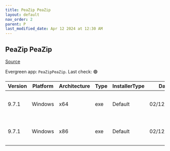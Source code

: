 ```yaml
---
title: PeaZip PeaZip
layout: default
nav_order: 2
parent: P
last_modified_date: Apr 12 2024 at 12:30 AM
---
```


## PeaZip PeaZip

[Source](https://peazip.github.io/)

Evergreen app: `PeaZipPeaZip`. Last check: 🟢

| Version | Platform | Architecture | Type | InstallerType | Date       | Size    | URI                                                                                                                                                                    |
| ------- | -------- | ------------ | ---- | ------------- | ---------- | ------- | ---------------------------------------------------------------------------------------------------------------------------------------------------------------------- |
| 9.7.1   | Windows  | x64          | exe  | Default       | 02/12/2024 | 9748200 | [https://github.com/peazip/PeaZip/releases/download/9.7.1/peazip-9.7.1.WIN64.exe](https://github.com/peazip/PeaZip/releases/download/9.7.1/peazip-9.7.1.WIN64.exe)     |
| 9.7.1   | Windows  | x86          | exe  | Default       | 02/12/2024 | 8857527 | [https://github.com/peazip/PeaZip/releases/download/9.7.1/peazip-9.7.1.WINDOWS.exe](https://github.com/peazip/PeaZip/releases/download/9.7.1/peazip-9.7.1.WINDOWS.exe) |
